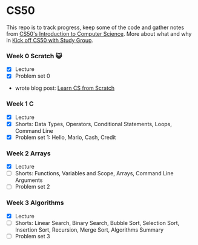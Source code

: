 # CS50

This repo is to track progress, keep some of the code and gather notes from [CS50's Introduction to Computer Science](https://cs50.harvard.edu/x/2020/). More about what and why in [Kick off CS50 with Study Group](https://elisabethirgens.github.io/notes/2020/11/start-cs50/).

### Week 0 Scratch 😺

- [x] Lecture
- [x] Problem set 0
- wrote blog post: [Learn CS from Scratch](https://elisabethirgens.github.io/notes/2020/12/scratch/)

### Week 1 C

- [x] Lecture
- [x] Shorts: Data Types, Operators, Conditional Statements, Loops, Command Line
- [x] Problem set 1: Hello, Mario, Cash, Credit

### Week 2 Arrays

- [x] Lecture
- [ ] Shorts: Functions, Variables and Scope, Arrays, Command Line Arguments
- [ ] Problem set 2

### Week 3 Algorithms

- [x] Lecture
- [ ] Shorts: Linear Search, Binary Search, Bubble Sort, Selection Sort, Insertion Sort, Recursion, Merge Sort, Algorithms Summary
- [ ] Problem set 3
